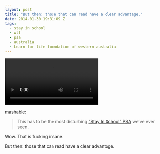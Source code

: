 ```yaml
---
layout: post
title: "But then: those that can read have a clear advantage."
date: 2014-01-30 19:31:09 Z
tags:
  - stay in school
  - wtf
  - psa
  - australia
  - Learn for life foundation of western australia
---
```

<video autoplay="autoplay" controls="controls"><source src="https://www.youtube.com/watch?v=STHpMUYeznQ"></video>

[mashable](http://mashable.tumblr.com/post/75064763070/this-has-to-be-the-most-disturbing-stay-in):

> This has to be the most disturbing [“Stay In School” PSA](http://mashable.com/2014/01/30/stay-in-school-psa/?utm_cid=mash-com-tu-vid) we’ve ever seen.

Wow. That is fucking insane.

But then: those that can read have a clear advantage.
